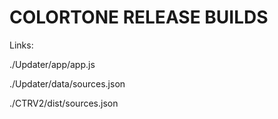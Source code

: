 # COLORTONE RELEASE BUILDS 

Links:

./Updater/app/app.js

./Updater/data/sources.json

./CTRV2/dist/sources.json

